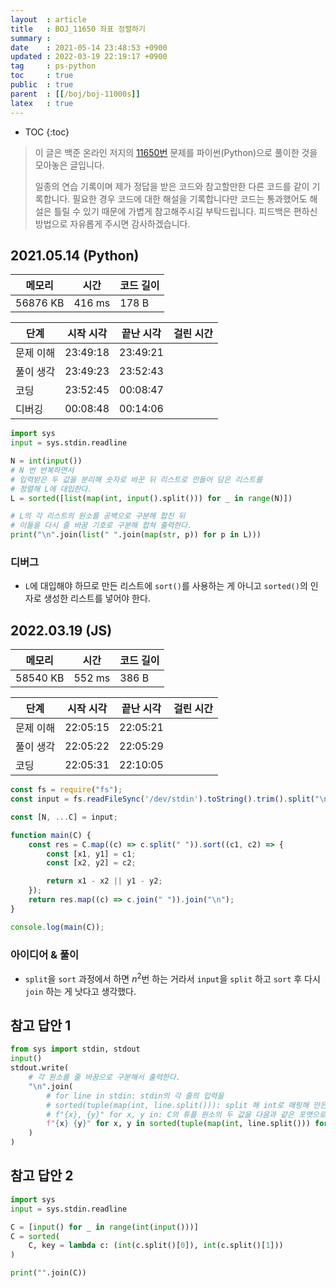```yaml
---
layout  : article
title   : BOJ_11650 좌표 정렬하기
summary : 
date    : 2021-05-14 23:48:53 +0900
updated : 2022-03-19 22:19:17 +0900
tag     : ps-python
toc     : true
public  : true
parent  : [[/boj/boj-11000s]]
latex   : true
---
```

* TOC
{:toc}

> 이 글은 백준 온라인 저지의 [11650번](https://www.acmicpc.net/problem/11650) 문제를 파이썬(Python)으로 풀이한 것을 모아놓은 글입니다.
>
> 일종의 연습 기록이며 제가 정답을 받은 코드와 참고할만한 다른 코드를 같이 기록합니다. 필요한 경우 코드에 대한 해설을 기록합니다만 코드는 통과했어도 해설은 틀릴 수 있기 때문에 가볍게 참고해주시길 부탁드립니다. 피드백은 편하신 방법으로 자유롭게 주시면 감사하겠습니다.

## 2021.05.14 (Python)

| 메모리    | 시간   | 코드 길이 |
| --------- | -----  | --------- |
| 56876 KB  | 416 ms | 178 B     |

| 단계      | 시작 시각 | 끝난 시각 | 걸린 시간 |
| --------- | --------- | --------- | --------- |
| 문제 이해 | 23:49:18  | 23:49:21  |           |
| 풀이 생각 | 23:49:23  | 23:52:43  |           |
| 코딩      | 23:52:45  | 00:08:47  |           |
| 디버깅    | 00:08:48  | 00:14:06  |           |

```python
import sys
input = sys.stdin.readline

N = int(input())
# N 번 반복하면서
# 입력받은 두 값을 분리해 숫자로 바꾼 뒤 리스트로 만들어 담은 리스트를
# 정렬해 L에 대입한다.
L = sorted([list(map(int, input().split())) for _ in range(N)])

# L의 각 리스트의 원소를 공백으로 구분해 합친 뒤
# 이들을 다시 줄 바꿈 기호로 구분해 합쳐 출력한다.
print("\n".join(list(" ".join(map(str, p)) for p in L)))
```

### 디버그

* `L`에 대입해야 하므로 만든 리스트에 `sort()`를 사용하는 게 아니고 `sorted()`의 인자로 생성한 리스트를 넣어야 한다.

## 2022.03.19 (JS)

| 메모리    | 시간   | 코드 길이 |
| --------- | -----  | --------- |
| 58540 KB  | 552 ms | 386 B     |

| 단계      | 시작 시각 | 끝난 시각 | 걸린 시간 |
| --------- | --------- | --------- | --------- |
| 문제 이해 | 22:05:15  | 22:05:21  |           |
| 풀이 생각 | 22:05:22  | 22:05:29  |           |
| 코딩      | 22:05:31  | 22:10:05  |           |

```js
const fs = require("fs");
const input = fs.readFileSync('/dev/stdin').toString().trim().split("\n");

const [N, ...C] = input;

function main(C) {
    const res = C.map((c) => c.split(" ")).sort((c1, c2) => {
        const [x1, y1] = c1;
        const [x2, y2] = c2;

        return x1 - x2 || y1 - y2;
    });
    return res.map((c) => c.join(" ")).join("\n");
}

console.log(main(C));
```

### 아이디어 & 풀이

* `split`을 `sort` 과정에서 하면 $n^2$번 하는 거라서 `input`을 `split` 하고 `sort` 후 다시 `join` 하는 게 낫다고 생각했다.

## 참고 답안 1

```python
from sys import stdin, stdout
input()
stdout.write(
    # 각 원소를 줄 바꿈으로 구분해서 출력한다.
    "\n".join(
        # for line in stdin: stdin의 각 줄의 입력을
        # sorted(tuple(map(int, line.split())): split 해 int로 매핑해 만든 튜플을 원소로 갖는 리스트 정렬한 뒤
        # f"{x}, {y}" for x, y in: C의 튜플 원소의 두 값을 다음과 같은 포맷으로 합친 뒤
        f"{x} {y}" for x, y in sorted(tuple(map(int, line.split())) for line in stdin)
    )
)
```

## 참고 답안 2

```python
import sys
input = sys.stdin.readline

C = [input() for _ in range(int(input()))]
C = sorted(
    C, key = lambda c: (int(c.split()[0]), int(c.split()[1]))
)

print("".join(C))
```
